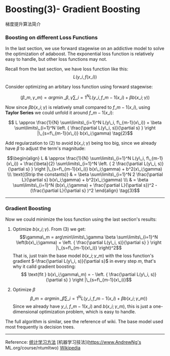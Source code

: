 # Boosting(3)- Gradient Boosting


梯度提升算法简介

<!--more-->

### Boosting on different Loss Functions

In the last section, we use forward stagewise on an addictive model to solve the optimization of adaboost. The exponential loss function is relatively easy to handle, but other loss functions may not. 

Recall from the last section, we have loss function like this:
$$ L(y\_i, f(x\_i)) $$

Consider optimizing an arbitary loss function using forward stagewise:

$$  (\beta\_m, \gamma\_m) = arg\min\limits\_{\beta, \gamma} \sum\limits\_{i=1}^N L(y\_i, f\_{m-1}(x\_i) + \beta b(x\_i;\gamma)) \tag{1}$$


Now since $\beta b(x\_i;\gamma)$ is relatively small compared to $f\_{m-1}(x\_i)$, using **Taylor Series** we could unfold it around $f\_{m-1}(x\_i)$:

$$ L \approx \frac{1}{N} \sum\limits\_{i=1}^N L(y\_i, f\_{m-1}(x\_i)) + \beta \sum\limits\_{i=1}^N 
\left. { \frac{\partial L(y\_i, s)}{\partial s} } \right |\_{s=f\_{m-1}(x\_i)}
 b(x\_i;\gamma) \tag{2}$$

Add regularzation to (2) to avoid $b(x\_i;\gamma)$ being too big, since we already have $\beta$ to adjust the term's magnitude:

$$\begin{align}
 L & \approx \frac{1}{N} \sum\limits\_{i=1}^N L(y\_i, f\_{m-1}(x\_i)) + \frac{\beta}{2} \sum\limits\_{i=1}^N 
\left. { 2 \frac{\partial L(y\_i, s)}{\partial s} } \right |\_{s=f\_{m-1}(x\_i)} b(x\_i;\gamma) + b^2(x\_i;\gamma) \\\
\text{(Strip the constants)} & = \beta \sum\limits\_{i=1}^N 2 \frac{\partial L}{\partial s} b(x\_i;\gamma) + b^2(x\_i;\gamma) \\\
& = \beta \sum\limits\_{i=1}^N (b(x\_i;\gamma) + \frac{\partial L}{\partial s})^2 - (\frac{\partial L}{\partial s} )^2
\end{align}
\tag{3}$$

---

### Gradient Boosting

Now we could minimize the loss function using the last section's results:

1. Optimize $b(x\_i;\gamma)$. From (3) we get:
 $$\gamma\_m = arg\min\limits\_\gamma \beta \sum\limits\_{i=1}^N \left(b(x\_i;\gamma) + \left. { \frac{\partial L(y\_i, s)}{\partial s} } \right |\_{s=f\_{m-1}(x\_i)} \right)^2$$
 That is, just train the base model $b(x\_i;\gamma\_m)$ with the loss function's gradient $-\frac{\partial L(y\_i, s)}{\partial s}$ in every step $m$, that's why it calld gradient boosting:
 $$ \text{fit } b(x\_i;\gamma\_m) = - \left. { \frac{\partial L(y\_i, s)}{\partial s} } \right |\_{s=f\_{m-1}(x\_i)}$$

2. Optimize $\beta$
 $$\beta\_m = arg\min\limits\_\beta \sum\limits\_{i=1}^N L(y\_i, f\_{m-1}(x\_i) + \beta b(x\_i;\gamma\_m))$$
 Since we already have $y\_i$, $f\_{m-1}(x\_i)$ and $b(x\_i;\gamma\_m)$, this is just a one-dimensional optimization problem, which is easy to handle.

The full algorithm is similar, see the reference of wiki. The base model used most frequently is decision trees.

---

Reference:
[统计学习方法](https://www.amazon.cn/%E7%BB%9F%E8%AE%A1%E5%AD%A6%E4%B9%A0%E6%96%B9%E6%B3%95-%E6%9D%8E%E8%88%AA/dp/B007TSFMTA/ref=sr\_1\_1?ie=UTF8&qid=1466746855&sr=8-1&keywords=%E7%BB%9F%E8%AE%A1%E5%AD%A6%E4%B9%A0%E6%96%B9%E6%B3%95)
[机器学习技法](https://www.AndrewNg's ML.org/course/ntumltwo)
[Wikipedia](https://www.wikiwand.com/en/Gradient\_boosting)
